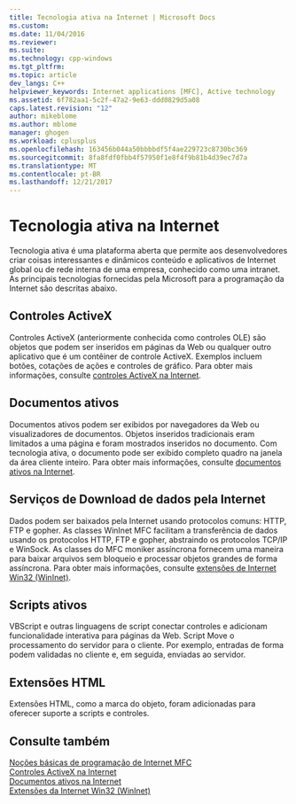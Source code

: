 ```yaml
---
title: Tecnologia ativa na Internet | Microsoft Docs
ms.custom: 
ms.date: 11/04/2016
ms.reviewer: 
ms.suite: 
ms.technology: cpp-windows
ms.tgt_pltfrm: 
ms.topic: article
dev_langs: C++
helpviewer_keywords: Internet applications [MFC], Active technology
ms.assetid: 6f782aa1-5c2f-47a2-9e63-ddd0829d5a08
caps.latest.revision: "12"
author: mikeblome
ms.author: mblome
manager: ghogen
ms.workload: cplusplus
ms.openlocfilehash: 163456b044a50bbbbdf5f4ae229723c8730bc369
ms.sourcegitcommit: 8fa8fdf0fbb4f57950f1e8f4f9b81b4d39ec7d7a
ms.translationtype: MT
ms.contentlocale: pt-BR
ms.lasthandoff: 12/21/2017
---
```

# <a name="active-technology-on-the-internet"></a>Tecnologia ativa na Internet
Tecnologia ativa é uma plataforma aberta que permite aos desenvolvedores criar coisas interessantes e dinâmicos conteúdo e aplicativos de Internet global ou de rede interna de uma empresa, conhecido como uma intranet. As principais tecnologias fornecidas pela Microsoft para a programação da Internet são descritas abaixo.  
  
## <a name="activex-controls"></a>Controles ActiveX  
 Controles ActiveX (anteriormente conhecida como controles OLE) são objetos que podem ser inseridos em páginas da Web ou qualquer outro aplicativo que é um contêiner de controle ActiveX. Exemplos incluem botões, cotações de ações e controles de gráfico. Para obter mais informações, consulte [controles ActiveX na Internet](../mfc/activex-controls-on-the-internet.md).  
  
## <a name="active-documents"></a>Documentos ativos  
 Documentos ativos podem ser exibidos por navegadores da Web ou visualizadores de documentos. Objetos inseridos tradicionais eram limitados a uma página e foram mostrados inseridos no documento. Com tecnologia ativa, o documento pode ser exibido completo quadro na janela da área cliente inteiro. Para obter mais informações, consulte [documentos ativos na Internet](../mfc/active-documents-on-the-internet.md).  
  
## <a name="internet-data-download-services"></a>Serviços de Download de dados pela Internet  
 Dados podem ser baixados pela Internet usando protocolos comuns: HTTP, FTP e gopher. As classes WinInet MFC facilitam a transferência de dados usando os protocolos HTTP, FTP e gopher, abstraindo os protocolos TCP/IP e WinSock. As classes do MFC moniker assíncrona fornecem uma maneira para baixar arquivos sem bloqueio e processar objetos grandes de forma assíncrona. Para obter mais informações, consulte [extensões de Internet Win32 (WinInet)](../mfc/win32-internet-extensions-wininet.md).  
  
## <a name="active-scripts"></a>Scripts ativos  
 VBScript e outras linguagens de script conectar controles e adicionam funcionalidade interativa para páginas da Web. Script Move o processamento do servidor para o cliente. Por exemplo, entradas de forma podem validadas no cliente e, em seguida, enviadas ao servidor.  
  
## <a name="html-extensions"></a>Extensões HTML  
 Extensões HTML, como a marca do objeto, foram adicionadas para oferecer suporte a scripts e controles.  
  
## <a name="see-also"></a>Consulte também  
 [Noções básicas de programação de Internet MFC](../mfc/mfc-internet-programming-basics.md)   
 [Controles ActiveX na Internet](../mfc/activex-controls-on-the-internet.md)   
 [Documentos ativos na Internet](../mfc/active-documents-on-the-internet.md)   
 [Extensões da Internet Win32 (WinInet)](../mfc/win32-internet-extensions-wininet.md)

